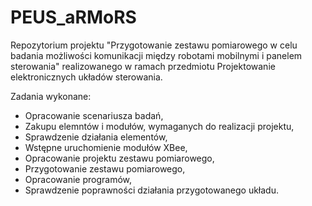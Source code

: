 # PEUS_aRMoRS
Repozytorium projektu "Przygotowanie zestawu pomiarowego w celu badania możliwości komunikacji między robotami mobilnymi i panelem sterowania" realizowanego w ramach przedmiotu Projektowanie elektronicznych układów sterowania.

Zadania wykonane:
- Opracowanie scenariusza badań,
- Zakupu elemntów i modułów, wymaganych do realizacji projektu,
- Sprawdzenie działania elementów,
- Wstępne uruchomienie modułów XBee,
- Opracowanie projektu zestawu pomiarowego,
- Przygotowanie zestawu pomiarowego,
- Opracowanie programów,
- Sprawdzenie poprawności działania przygotowanego układu.
